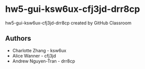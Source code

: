 # hw5-gui-ksw6ux-cfj3jd-drr8cp
hw5-gui-ksw6ux-cfj3jd-drr8cp created by GitHub Classroom

## Authors

* Charlotte Zhang - ksw6ux
* Alice Wanner - cfj3jd
* Andrew Nguyen-Tran - drr8cp
